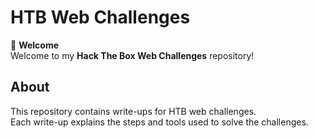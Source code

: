 # **HTB Web Challenges**

👋 **Welcome**  
Welcome to my **Hack The Box Web Challenges** repository!  

## **About**  
This repository contains write-ups for HTB web challenges.  
Each write-up explains the steps and tools used to solve the challenges.  

